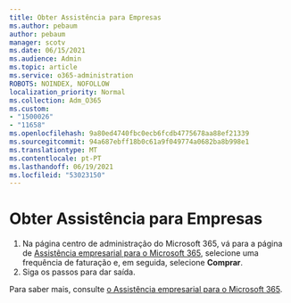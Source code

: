 ```yaml
---
title: Obter Assistência para Empresas
ms.author: pebaum
author: pebaum
manager: scotv
ms.date: 06/15/2021
ms.audience: Admin
ms.topic: article
ms.service: o365-administration
ROBOTS: NOINDEX, NOFOLLOW
localization_priority: Normal
ms.collection: Adm_O365
ms.custom:
- "1500026"
- "11658"
ms.openlocfilehash: 9a80ed4740fbc0ecb6fcdb4775678aa88ef21339
ms.sourcegitcommit: 94a687ebff18b0c61a9f049774a0682ba8b998e1
ms.translationtype: MT
ms.contentlocale: pt-PT
ms.lasthandoff: 06/19/2021
ms.locfileid: "53023150"
---
```

# <a name="get-business-assist"></a>Obter Assistência para Empresas

1. Na página centro de administração do Microsoft 365, vá para a página de [Assistência empresarial para o Microsoft 365](https://go.microsoft.com/fwlink/p/?linkid=2158423), selecione uma frequência de faturação e, em seguida, selecione **Comprar**.
2. Siga os passos para dar saída.

Para saber mais, consulte [o Assistência empresarial para o Microsoft 365](/microsoft-365/admin/misc/business-assist).